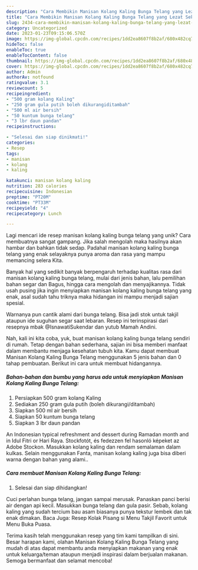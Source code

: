 ```yaml
---
description: "Cara Membikin Manisan Kolang Kaling Bunga Telang yang Lezat Sekali"
title: "Cara Membikin Manisan Kolang Kaling Bunga Telang yang Lezat Sekali"
slug: 2434-cara-membikin-manisan-kolang-kaling-bunga-telang-yang-lezat-sekali
category: Uncategorized
date: 2023-01-23T09:15:06.570Z
image: https://img-global.cpcdn.com/recipes/1dd2ea8607f8b2af/680x482cq70/manisan-kolang-kaling-bunga-telang-foto-resep-utama.jpg
hideToc: false
enableToc: true
enableTocContent: false
thumbnail: https://img-global.cpcdn.com/recipes/1dd2ea8607f8b2af/680x482cq70/manisan-kolang-kaling-bunga-telang-foto-resep-utama.jpg
cover: https://img-global.cpcdn.com/recipes/1dd2ea8607f8b2af/680x482cq70/manisan-kolang-kaling-bunga-telang-foto-resep-utama.jpg
author: Admin
authorAv: notfound
ratingvalue: 3.1
reviewcount: 5
recipeingredient:
- "500 gram kolang Kaling"
- "250 gram gula putih boleh dikurangiditambah"
- "500 ml air bersih"
- "50 kuntum bunga telang"
- "3 lbr daun pandan"
recipeinstructions:

- "Selesai dan siap dinikmati!"
categories:
- Resep
tags:
- manisan
- kolang
- kaling

katakunci: manisan kolang kaling 
nutrition: 283 calories
recipecuisine: Indonesian
preptime: "PT20M"
cooktime: "PT33M"
recipeyield: "4"
recipecategory: Lunch

---
```





Lagi mencari ide resep manisan kolang kaling bunga telang yang unik? Cara membuatnya sangat gampang. Jika salah mengolah maka hasilnya akan hambar dan bahkan tidak sedap. Padahal manisan kolang kaling bunga telang yang enak selayaknya punya aroma dan rasa yang mampu memancing selera Kita.





Banyak hal yang sedikit banyak berpengaruh terhadap kualitas rasa dari manisan kolang kaling bunga telang, mulai dari jenis bahan, lalu pemilihan bahan segar dan Bagus, hingga cara mengolah dan menyajikannya. Tidak usah pusing jika ingin menyiapkan manisan kolang kaling bunga telang yang enak,      asal sudah tahu triknya maka hidangan ini mampu menjadi sajian spesial.














Warnanya pun cantik alami dari bunga telang. Bisa jadi stok untuk takjil ataupun ide suguhan segar saat lebaran. Resep ini terinspirasi dari resepnya mbak @IsnawatiSukendar dan yutub Mamah Andini.






Nah, kali ini kita coba, yuk, buat manisan kolang kaling bunga telang sendiri di rumah. Tetap dengan bahan sederhana, sajian ini bisa memberi manfaat dalam membantu menjaga kesehatan tubuh kita. Kamu dapat membuat Manisan Kolang Kaling Bunga Telang menggunakan 5 jenis bahan dan 0 tahap pembuatan. Berikut ini cara untuk membuat hidangannya.

<!--inarticleads1-->

##### Bahan-bahan dan bumbu yang harus ada untuk menyiapkan Manisan Kolang Kaling Bunga Telang:

1. Persiapkan 500 gram kolang Kaling
1. Sediakan 250 gram gula putih (boleh dikurangi/ditambah)
1. Siapkan 500 ml air bersih
1. Siapkan 50 kuntum bunga telang
1. Siapkan 3 lbr daun pandan


An Indonesian typical refreshment and dessert during Ramadan month and in Idul Fitri or Hari Raya. Stockfotót, és fedezzen fel hasonló képeket az Adobe Stockon. Masukkan kolang kaling dan rendam semalaman dalam kulkas. Selain menggunakan Fanta, manisan kolang kaling juga bisa diberi warna dengan bahan yang alami.. 

<!--inarticleads2-->

##### Cara membuat Manisan Kolang Kaling Bunga Telang:


1. Selesai dan siap dihidangkan!

Cuci perlahan bunga telang, jangan sampai merusak. Panaskan panci berisi air dengan api kecil. Masukkan bunga telang dan gula pasir. Sebab, kolang kaling yang sudah tercium bau asam biasanya punya tekstur lembek dan tak enak dimakan. Baca Juga: Resep Kolak Pisang si Menu Takjil Favorit untuk Menu Buka Puasa. 

Terima kasih telah menggunakan resep yang tim kami tampilkan di sini. Besar harapan kami, olahan Manisan Kolang Kaling Bunga Telang yang mudah di atas dapat membantu anda menyiapkan makanan yang enak untuk keluarga/teman ataupun menjadi inspirasi dalam berjualan makanan. Semoga bermanfaat dan selamat mencoba!
